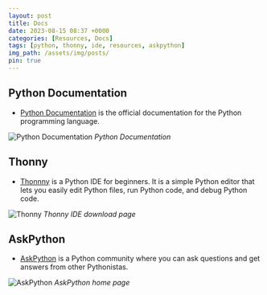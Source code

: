 ```yaml
---
layout: post
title: Docs
date: 2023-08-15 08:37 +0000
categories: [Resources, Docs]
tags: [python, thonny, ide, resources, askpython]
img_path: /assets/img/posts/
pin: true
---
```


## Python Documentation

- <a href="https://docs.python.org" target="_blank">Python Documentation</a> is the official documentation for the Python programming language.

![Python Documentation](python-docs.png)
_Python Documentation_

## Thonny

- <a href="https://thonny.org" target="_blank">Thonnny</a> is a Python IDE for beginners. It is a simple Python editor that lets you easily edit Python files, run Python code, and debug Python code.

![Thonny](thonny.png)
_Thonny IDE download page_

## AskPython

- <a href="https://www.askpython.com" target="_blank">AskPython</a> is a Python community where you can ask questions and get answers from other Pythonistas.

![AskPython](askpython.png)
_AskPython home page_

